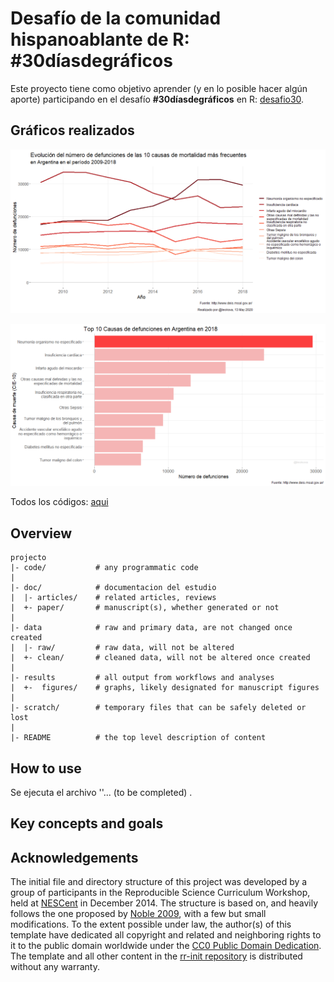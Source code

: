 Desafío de la comunidad hispanoablante de R: #30díasdegráficos
=======

Este proyecto tiene como objetivo aprender (y en lo posible hacer algún aporte) participando en el desafío **#30díasdegráficos** en R: [desafio30].


Gráficos realizados
-------------------

![DÍA2](https://github.com/lkovalevski/30d-as30gr-ficos/blob/master/results/figures/dia_02_grafico_lineas.png)

![DÍA1](https://github.com/lkovalevski/30d-as30gr-ficos/blob/master/results/figures/dia_01_grafico_barras.png)

Todos los códigos: [aqui](https://github.com/lkovalevski/30d-as30gr-ficos/tree/master/code)
 
Overview
--------

    projecto
    |- code/           # any programmatic code
    |
    |- doc/            # documentacion del estudio
    |  |- articles/    # related articles, reviews 
    |  +- paper/       # manuscript(s), whether generated or not
    |
    |- data            # raw and primary data, are not changed once created 
    |  |- raw/         # raw data, will not be altered
    |  +- clean/       # cleaned data, will not be altered once created
    |
    |- results         # all output from workflows and analyses
    |  +-  figures/    # graphs, likely designated for manuscript figures
    |
    |- scratch/        # temporary files that can be safely deleted or lost
    |
    |- README          # the top level description of content


How to use
----------

Se ejecuta el archivo ''... (to be completed) . 

Key concepts and goals
----------------------



Acknowledgements
----------------

The initial file and directory structure of this project was developed by a group of participants in the Reproducible Science Curriculum Workshop, held at [NESCent] in December 2014. The structure is based on, and heavily follows the one proposed by [Noble 2009], with a few but small modifications.
To the extent possible under law, the author(s) of this template have dedicated all copyright and related and neighboring rights to it to the public domain worldwide under the [CC0 Public Domain Dedication]. The template and all other content in the [rr-init repository] is distributed without any warranty.

[rr-init repository]: https://github.com/Reproducible-Science-Curriculum/rr-init
[latest release]: https://github.com/Reproducible-Science-Curriculum/rr-init/releases/latest
[NESCent]: http://nescent.org
[Rmarkdown]: http://rmarkdown.rstudio.com/
[Noble 2009]: http://dx.doi.org/10.1371/journal.pcbi.1000424
[CC0 Public Domain Dedication]: http://creativecommons.org/publicdomain/zero/1.0/
[desafio30]: https://github.com/cienciadedatos/datos-de-miercoles/blob/master/30-dias-de-graficos-2020.md
